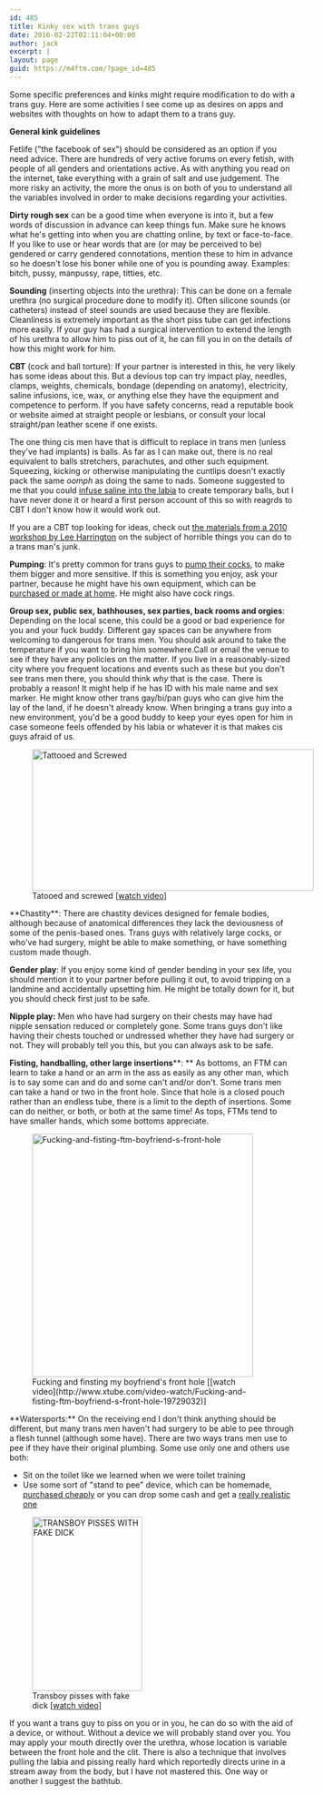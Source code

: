 ```yaml
---
id: 485
title: Kinky sex with trans guys
date: 2016-02-22T02:11:04+00:00
author: jack
excerpt: |
layout: page
guid: https://m4ftm.com/?page_id=485
---
```

Some specific preferences and kinks might require modification to do with a trans guy. Here are some activities I see come up as desires on apps and websites with thoughts on how to adapt them to a trans guy.

**General kink guidelines**

Fetlife ("the facebook of sex") should be considered as an option if you need advice. There are hundreds of very active forums on every fetish, with people of all genders and orientations active. As with anything you read on the internet, take everything with a grain of salt and use judgement. The more risky an activity, the more the onus is on both of you to understand all the variables involved in order to make decisions regarding your activities.

**Dirty rough sex** can be a good time when everyone is into it, but a few words of discussion in advance can keep things fun. Make sure he knows what he's getting into when you are chatting online, by text or face-to-face. If you like to use or hear words that are (or may be perceived to be) gendered or carry gendered connotations, mention these to him in advance so he doesn't lose his boner while one of you is pounding away. Examples: bitch, pussy, manpussy, rape, titties, etc.

**Sounding** (inserting objects into the urethra): This can be done on a female urethra (no surgical procedure done to modify it). Often silicone sounds (or catheters) instead of steel sounds are used because they are flexible. Cleanliness is extremely important as the short piss tube can get infections more easily. If your guy has had a surgical intervention to extend the length of his urethra to allow him to piss out of it, he can fill you in on the details of how this might work for him.

**CBT** (cock and ball torture): If your partner is interested in this, he very likely has some ideas about this. But a devious top can try impact play, needles, clamps, weights, chemicals, bondage (depending on anatomy), electricity, saline infusions, ice, wax, or anything else they have the equipment and competence to perform. If you have safety concerns, read a reputable book or website aimed at straight people or lesbians, or consult your local straight/pan leather scene if one exists.

The one thing cis men have that is difficult to replace in trans men (unless they've had implants) is balls. As far as I can make out, there is no real equivalent to balls stretchers, parachutes, and other such equipment. Squeezing, kicking or otherwise manipulating the cuntlips doesn't exactly pack the same _oomph_ as doing the same to nads. Someone suggested to me that you could [infuse saline into the labia](http://www.xtube.com/video-watch/FTM-saline-infusion-19609382) to create temporary balls, but I have never done it or heard a first person account of this so with reagrds to CBT I don't know how it would work out.

If you are a CBT top looking for ideas, check out <a href="http://passionandsoul.com/journal/ftm-cbt">the materials from a 2010 workshop by Lee Harrington</a> on the subject of horrible things you can do to a trans man's junk.

**Pumping**: It's pretty common for trans guys to [pump their cocks](http://www.xtube.com/video-watch/Ftm-Cock-Pump-20494632), to make them bigger and more sensitive. If this is something you enjoy, ask your partner, because he might have his own equipment, which can be [purchased or made at home](http://transguys.com/features/ftm-pumping-primer). He might also have cock rings.

**Group sex, public sex, bathhouses, sex parties, back rooms and orgies**: Depending on the local scene, this could be a good or bad experience for you and your fuck buddy. Different gay spaces can be anywhere from welcoming to dangerous for trans men. You should ask around to take the temperature if you want to bring him somewhere.Call or email the venue to see if they have any policies on the matter. If you live in a reasonably-sized city where you frequent locations and events such as these but you don't see trans men there, you should think _why_ that is the case. There is probably a reason! It might help if he has ID with his male name and sex marker. He might know other trans gay/bi/pan guys who can give him the lay of the land, if he doesn't already know. When bringing a trans guy into a new environment, you'd be a good buddy to keep your eyes open for him in case someone feels offended by his labia or whatever it is that makes cis guys afraid of us.

<figure id="attachment_853" aria-describedby="caption-attachment-853" style="width: 496px" class="wp-caption aligncenter"><a href="http://ftmporn.com/post/40873026067/tattooed-and-screwed"><img class="alignnone size-full wp-image-853" src="http://localhost:8888/wordpress/wp-content/uploads/2016/02/tattooed-and-screwed.png" alt="Tattooed and Screwed" width="496" height="249" srcset="http://localhost:8888/wordpress/wp-content/uploads/2016/02/tattooed-and-screwed.png 496w, http://localhost:8888/wordpress/wp-content/uploads/2016/02/tattooed-and-screwed-300x151.png 300w" sizes="(max-width: 496px) 100vw, 496px" /></a><figcaption id="caption-attachment-853" class="wp-caption-text">Tatooed and screwed [<a href="http://ftmporn.com/post/40873026067/tattooed-and-screwed">watch video</a>]</figcaption></figure>**Chastity**: There are chastity devices designed for female bodies, although because of anatomical differences they lack the deviousness of some of the penis-based ones. Trans guys with relatively large cocks, or who've had surgery, might be able to make something, or have something custom made though.

**Gender play**: If you enjoy some kind of gender bending in your sex life, you should mention it to your partner before pulling it out, to avoid tripping on a landmine and accidentally upsetting him. He might be totally down for it, but you should check first just to be safe.

**Nipple play:** Men who have had surgery on their chests may have had nipple sensation reduced or completely gone. Some trans guys don't like having their chests touched or undressed whether they have had surgery or not. They will probably tell you this, but you can always ask to be safe.

**Fisting, handballing, other large insertions****: ** As bottoms, an FTM can learn to take a hand or an arm in the ass as easily as any other man, which is to say some can and do and some can't and/or don't. Some trans men can take a hand or two in the front hole. Since that hole is a closed pouch rather than an endless tube, there is a limit to the depth of insertions. Some can do neither, or both, or both at the same time! As tops, FTMs tend to have smaller hands, which some bottoms appreciate.

<figure id="attachment_852" aria-describedby="caption-attachment-852" style="width: 389px" class="wp-caption aligncenter"><a href="http://www.xtube.com/video-watch/Fucking-and-fisting-ftm-boyfriend-s-front-hole-19729032"><img class="alignnone size-full wp-image-852" src="http://localhost:8888/wordpress/wp-content/uploads/2016/02/fucking-and-fisting-ftm-boyfriend-s-front-hole.png" alt="Fucking-and-fisting-ftm-boyfriend-s-front-hole" width="389" height="428" srcset="http://localhost:8888/wordpress/wp-content/uploads/2016/02/fucking-and-fisting-ftm-boyfriend-s-front-hole.png 389w, http://localhost:8888/wordpress/wp-content/uploads/2016/02/fucking-and-fisting-ftm-boyfriend-s-front-hole-273x300.png 273w" sizes="(max-width: 389px) 100vw, 389px" /></a><figcaption id="caption-attachment-852" class="wp-caption-text">Fucking and finsting my boyfriend's front hole [[watch video](http://www.xtube.com/video-watch/Fucking-and-fisting-ftm-boyfriend-s-front-hole-19729032)]</figcaption></figure>**Watersports:** On the receiving end I don't think anything should be different, but many trans men haven't had surgery to be able to pee through a flesh tunnel (although some have). There are two ways trans men use to pee if they have their original plumbing. Some use only one and others use both:

  * Sit on the toilet like we learned when we were toilet training
  * Use some sort of "stand to pee" device, which can be homemade, [purchased cheaply](http://www.ftmessentials.com/collections/stp-devices) or you can drop some cash and get a [really realistic one](http://transthetics.com/shop/)

<figure id="attachment_850" aria-describedby="caption-attachment-850" style="width: 194px" class="wp-caption aligncenter"><a href="http://www.pornhub.com/view_video.php?viewkey=ph56c275dc363ff"><img class="alignnone size-full wp-image-850" src="http://localhost:8888/wordpress/wp-content/uploads/2016/02/transboy-pisses-with-fake-dick.png" alt="TRANSBOY PISSES WITH FAKE DICK" width="194" height="306" srcset="http://localhost:8888/wordpress/wp-content/uploads/2016/02/transboy-pisses-with-fake-dick.png 194w, http://localhost:8888/wordpress/wp-content/uploads/2016/02/transboy-pisses-with-fake-dick-190x300.png 190w" sizes="(max-width: 194px) 100vw, 194px" /></a><figcaption id="caption-attachment-850" class="wp-caption-text">Transboy pisses with fake dick [<a href="http://www.pornhub.com/view_video.php?viewkey=ph56c275dc363ff">watch video</a>]</figcaption></figure>If you want a trans guy to piss on you or in you, he can do so with the aid of a device, or without. Without a device we will probably stand over you. You may apply your mouth directly over the urethra, whose location is variable between the front hole and the clit. There is also a technique that involves pulling the labia and pissing really hard which reportedly directs urine in a stream away from the body, but I have not mastered this. One way or another I suggest the bathtub.